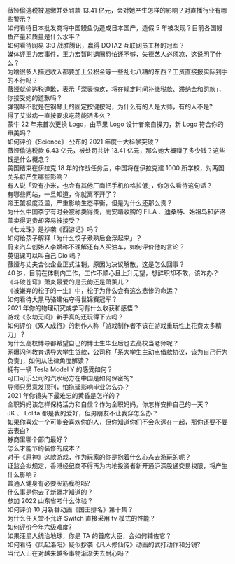 薇娅偷逃税被追缴并处罚款 13.41 亿元，会对她产生怎样的影响？对直播行业有哪些警示？  
如何看待日本批发商将中国鳗鱼伪造成日本国产，造假 5 年被发现？目前各国鳗鱼产量和质量是什么水平？  
如何看待网易 3:0 战胜腾讯，赢得 DOTA2 互联网员工杯的冠军？  
媒体评王力宏事件，王力宏暂时退圈恐怕还不够，失德艺人必须凉，这说明了什么？  
为啥很多人描述收入都要加上公积金等一些乱七八糟的东西？工资直接报实际到手的不行吗？  
薇娅就偷逃税道歉，表示「深表愧疚，将在规定时间补缴税款、滞纳金和罚款」，你接受她的道歉吗？  
弹钢琴不就是在钢琴上的固定按键按吗，为什么有的人是大师，有的人不是?  
得了艾滋病一直按要求吃药能活多久？  
蒙牛 22 年来首次更换 Logo，由苹果 Logo 设计者亲自操刀，新 Logo 符合你的审美吗？  
如何评价《Science》 公布的 2021 年度十大科学突破？  
薇娅偷逃税款 6.43 亿元，被处罚共计 13.41 亿元，那么她大概赚了多少钱？这些钱是什么概念？  
美国结束在伊拉克 18 年的作战任务后，中国将在伊拉克建 1000 所学校，对两国关系将产生哪些影响？  
有人说「没有小米，也会有其他厂商把手机价格拉低」，你怎么看待这句话？  
有哪些网站，一旦知道，你就离不开了？  
帝王蟹极度泛滥，严重影响生态平衡，但是为什么还那么贵？  
为什么中国李宁有时会被称卖得贵，而安踏收购的 FILA 、迪桑特、始祖鸟和萨洛蒙卖得更贵却容易被接受？  
《七龙珠》是抄袭《西游记》吗？  
如何给孩子解释「为什么饺子煮熟后会浮起来」？  
蔚来汽车创始人李斌称不理解还有人买油车，如何评价他的言论？  
英语课可以叫自己 Dio 吗？  
薇娅与丈夫合伙企业正式注销，原因为决议解散，这是怎么回事？  
40 岁，目前在体制内工作，工作不顺心且上升无望，想辞职却不敢，该咋办？  
《斗破苍穹》萧炎最爱的是云韵还是萧薰儿？  
《被嫌弃的松子的一生》中，松子为什么会有这么悲惨的命运？  
如何看待大黑马骆建佑夺得世锦赛冠军？  
2021 年你的物理研究或学习有什么收获和感悟？  
游戏《永劫无间》新手真的还玩得下去吗？  
如何评价《双人成行》的制作人称「游戏制作者不该在游戏重玩性上花费太多精力」？  
为什么高校博导都希望自己的博士生毕业后也去高校当老师呢？  
网曝闪创教育诱导大学生贷款，公司称「系大学生主动点借款协议，该为自己行为负责」，如何从法律角度解读？  
拥有一辆 Tesla Model Y 的感受如何？  
可口可乐公司的汽水秘方在中国是如何保密的?  
导师只愿意发顶刊，怕拖延影响毕业怎么办？  
2021 年你镜头下最难忘的黄昏是怎样的？  
全职妈妈该怎样保持活力和自信？作为全职妈妈，你怎样安排自己的一天？  
JK 、 Lolita 都是我的爱好，但男朋友不让我穿怎么办？  
如果你喜欢一个可能会喜欢你的人，但你知道你们不会永远在一起，那你还要不要去表白?  
券商里哪个部门最好？  
怎么才能节约装修的成本？  
对于《原神》这款游戏，作为玩家的你是抱着什么心态去游玩的呢？  
证监会拟规定，香港经纪商不得再为内地投资者新开通沪深股通交易权限，将产生什么影响？  
普通人健身有必要买筋膜枪吗?  
什么事是你去了新疆才知道的？  
参加 2022 山东省考什么体验？  
如何评价 10 月新番动画《国王排名》第十集？  
为什么任天堂不允许 Switch 直接采用 tv 模式的性能？  
如何评价今年六级难度?  
如果汪星人统治地球，你是 TA 的首席大臣，会如何辅佐它？  
如何看待《风起洛阳》疑似抄袭《凡人修仙传》动画的武打动作和分镜?  
当代人正在对越来越多事物渐渐失去耐心吗？  
